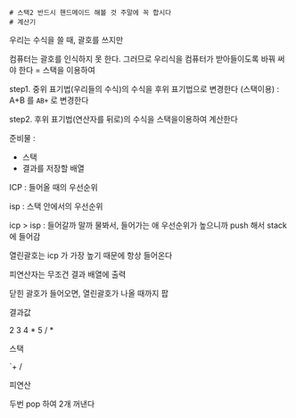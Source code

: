 ```
# 스택2 반드시 핸드메이드 해볼 것 주말에 꼭 합시다
# 계산기
```

우리는 수식을 쓸 때, 괄호를 쓰지만

컴퓨터는 괄호를 인식하지 못 한다. 그러므로 우리식을 컴퓨터가 받아들이도록 바꿔 써야 한다 = 스택을 이용하여

step1. 중위 표기법(우리들의 수식)의 수식을 후위 표기법으로 변경한다 (스택이용) : A+B 를   `AB+`  로 변경한다

step2.  후위 표기법(연산자를 뒤로)의 수식을 스택을이용하여 계산한다



준비물 : 

* 스택
* 결과를 저장할 배열



ICP : 들어올 때의 우선순위

isp : 스택 안에서의 우선순위



icp > isp : 들어갈까 말까 물봐서,  들어가는 애 우선순위가 높으니까   push 해서 stack 에 들어감

열린괄호는 icp 가 가장 높기 때문에 항상 들어온다



피연산자는 무조건 결과 배열에 출력

닫힌 괄호가 들어오면, 열린괄호가 나올 때까지 팝



결과값

2 3 4 * 5 / *

스택

`+ /







피연산

두번 pop 하여 2개 꺼낸다

